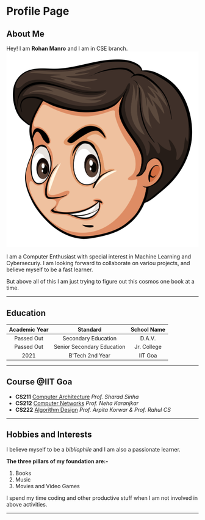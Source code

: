 # Profile Page

## About Me

Hey! I am **Rohan Manro** and I am in CSE branch. 
![My picture](./2104228.jpg)

I am a Computer Enthusiast with special interest in Machine Learning and Cybersecuriy. I am looking forward to collaborate on variou projects, and believe myself to be a fast learner.

But above all of this I am just trying to figure out this cosmos one book at a time.

---

## Education

| Academic Year | Standard | School Name |
| :----: | :----: | :----: |
| Passed Out | Secondary Education | D.A.V. |
| Passed Out | Senior Secondary Education | Jr. College |
| 2021 | B'Tech 2nd Year | IIT Goa |

---

## Course @IIT Goa

- **CS211** [Computer Architecture](https://iitgoa.ac.in/computer-science-about/) *Prof. Sharad Sinha*
- **CS212** [Computer Networks](https://iitgoa.ac.in/computer-science-about/) *Prof. Neha Karanjkar*
- **CS222** [Algorithm Design](https://iitgoa.ac.in/computer-science-about/) *Prof. Arpita Korwar & Prof. Rahul CS*

---


## Hobbies and Interests

I believe myself to be a *bibliophile* and I am also a passionate learner.

**The three pillars of my foundation are:-**
1. Books
1. Music
1. Movies and Video Games

I spend my time coding and other productive stuff when I am not involved in above activities. 

---

